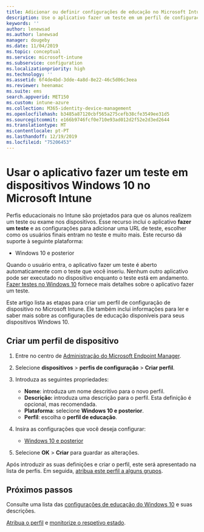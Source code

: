 ```yaml
---
title: Adicionar ou definir configurações de educação no Microsoft Intune-Azure | Microsoft Docs
description: Use o aplicativo fazer um teste em um perfil de configuração de dispositivo em dispositivos Windows 10 e posteriores no Microsoft Intune. Crie um perfil de configuração usando as configurações de educação e insira uma URL de aplicativo de teste, escolha como os usuários entram, monitore a tela durante o teste e permita ou Evite sugestões de texto durante o teste.
keywords: ''
author: lenewsad
ms.author: lanewsad
manager: dougeby
ms.date: 11/04/2019
ms.topic: conceptual
ms.service: microsoft-intune
ms.subservice: configuration
ms.localizationpriority: high
ms.technology: ''
ms.assetid: 6f4de4bd-3dde-4a8d-8e22-46c5d06c3eea
ms.reviewer: heenamac
ms.suite: ems
search.appverid: MET150
ms.custom: intune-azure
ms.collection: M365-identity-device-management
ms.openlocfilehash: b3485a87120cbf565a275cefb38cfe3549ee31d5
ms.sourcegitcommit: e166b9746fcf0e710e93ad012d2f52e2d3ed2644
ms.translationtype: MT
ms.contentlocale: pt-PT
ms.lasthandoff: 12/19/2019
ms.locfileid: "75206453"
---
```

# <a name="use-the-take-a-test-app-on-windows-10-devices-in-microsoft-intune"></a>Usar o aplicativo fazer um teste em dispositivos Windows 10 no Microsoft Intune



Perfis educacionais no Intune são projetados para que os alunos realizem um teste ou exame nos dispositivos. Esse recurso inclui o aplicativo **fazer um teste** e as configurações para adicionar uma URL de teste, escolher como os usuários finais entram no teste e muito mais. Este recurso dá suporte à seguinte plataforma:

- Windows 10 e posterior

Quando o usuário entra, o aplicativo fazer um teste é aberto automaticamente com o teste que você inseriu. Nenhum outro aplicativo pode ser executado no dispositivo enquanto o teste está em andamento. [Fazer testes no Windows 10](https://docs.microsoft.com/education/windows/take-tests-in-windows-10) fornece mais detalhes sobre o aplicativo fazer um teste.

Este artigo lista as etapas para criar um perfil de configuração de dispositivo no Microsoft Intune. Ele também inclui informações para ler e saber mais sobre as configurações de educação disponíveis para seus dispositivos Windows 10.

## <a name="create-a-device-profile"></a>Criar um perfil de dispositivo

1. Entre no centro de [Administração do Microsoft Endpoint Manager](https://go.microsoft.com/fwlink/?linkid=2109431).
2. Selecione **dispositivos** > **perfis de configuração** > **Criar perfil**.
3. Introduza as seguintes propriedades:

    - **Nome**: introduza um nome descritivo para o novo perfil.
    - **Descrição:** introduza uma descrição para o perfil. Esta definição é opcional, mas recomendada.
    - **Plataforma**: selecione **Windows 10 e posterior**.
    - **Perfil**: escolha o **perfil de educação**.

4. Insira as configurações que você deseja configurar:

    - [Windows 10 e posterior](education-settings-windows.md)

5. Selecione **OK** > **Criar** para guardar as alterações.

Após introduzir as suas definições e criar o perfil, este será apresentado na lista de perfis. Em seguida, [atribua este perfil a alguns grupos](device-profile-assign.md).

## <a name="next-steps"></a>Próximos passos

Consulte uma lista das [configurações de educação do Windows 10](education-settings-windows.md) e suas descrições.

[Atribua o perfil](device-profile-assign.md) e [monitorize o respetivo estado](device-profile-monitor.md).
